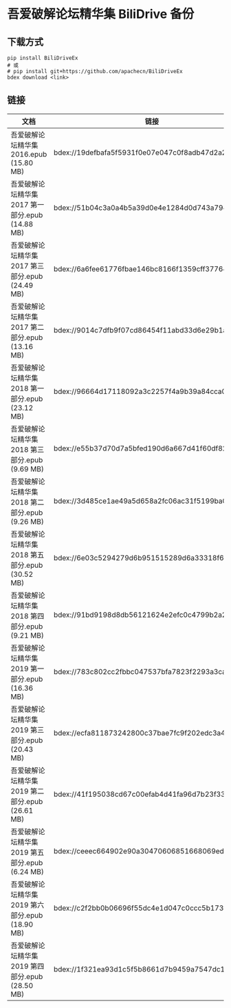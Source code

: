 <!---
title: 吾爱破解论坛精华集 BiliDrive 备份
date: 2020-3-12 16:00:00
categories:
  - 计算机
tags:
  - 吾爱破解
--->

# 吾爱破解论坛精华集 BiliDrive 备份

## 下载方式

```
pip install BiliDriveEx
# 或
# pip install git+https://github.com/apachecn/BiliDriveEx
bdex download <link>
```

## 链接

<!--more-->

| 文档 | 链接 |
| --- | --- |
| 吾爱破解论坛精华集 2016.epub (15.80 MB) | bdex://19defbafa5f5931f0e07e047c0f8adb47d2a24cc |
| 吾爱破解论坛精华集 2017 第一部分.epub (14.88 MB) | bdex://51b04c3a0a4b5a39d0e4e1284d0d743a7949c59b |
| 吾爱破解论坛精华集 2017 第三部分.epub (24.49 MB) | bdex://6a6fee61776fbae146bc8166f1359cff377640b1 |
| 吾爱破解论坛精华集 2017 第二部分.epub (13.16 MB) | bdex://9014c7dfb9f07cd86454f11abd33d6e29b1a617c |
| 吾爱破解论坛精华集 2018 第一部分.epub (23.12 MB) | bdex://96664d17118092a3c2257f4a9b39a84cca062ec4 |
| 吾爱破解论坛精华集 2018 第三部分.epub (9.69 MB) | bdex://e55b37d70d7a5bfed190d6a667d41f60df829e60 |
| 吾爱破解论坛精华集 2018 第二部分.epub (9.26 MB) | bdex://3d485ce1ae49a5d658a2fc06ac31f5199ba02ae7 |
| 吾爱破解论坛精华集 2018 第五部分.epub (30.52 MB) | bdex://6e03c5294279d6b951515289d6a33318f6b8673b |
| 吾爱破解论坛精华集 2018 第四部分.epub (9.21 MB) | bdex://91bd9198d8db56121624e2efc0c4799b2a2b410f |
| 吾爱破解论坛精华集 2019 第一部分.epub (16.36 MB) | bdex://783c802cc2fbbc047537bfa7823f2293a3ca630b |
| 吾爱破解论坛精华集 2019 第三部分.epub (20.43 MB) | bdex://ecfa811873242800c37bae7fc9f202edc3a48d5f |
| 吾爱破解论坛精华集 2019 第二部分.epub (26.61 MB) | bdex://41f195038cd67c00efab4d41fa96d7b23f33c149 |
| 吾爱破解论坛精华集 2019 第五部分.epub (6.24 MB) | bdex://ceeec664902e90a30470606851668069eda90c0b |
| 吾爱破解论坛精华集 2019 第六部分.epub (18.90 MB) | bdex://c2f2bb0b06696f55dc4e1d047c0ccc5b173fcdf0 |
| 吾爱破解论坛精华集 2019 第四部分.epub (28.50 MB) | bdex://1f321ea93d1c5f5b8661d7b9459a7547dc1e6bcc |